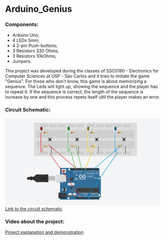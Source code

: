 Arduino_Genius
======
### Components:
* Arduino Uno;
* 4 LEDs 5mm;
* 4 2-pin Push-buttons;
* 3 Resistors 330 Ohms;
* 3 Resistors 10kOhms;
* Jumpers.

This project was developed during the classes of SSC0180 - Electronics for Computer Sciences at USP - São Carlos  and it tries to imitate the game "Genius".
For those who don't know, this game is about memorizing a sequence. The Leds will light up, showing the sequence and the player has to repeat it. If the sequence is correct, the length of the sequence is increase by one and this process repets itself ultil the player makes an error.

### Circuit Schematic:
![Arduino Genius Circuit Schematic](https://github.com/Haltz01/Arduino_Genius/blob/master/Arduino_Schematic.png "Arduino Genius Circuit Schematic")
[Link to the circuit schematic](https://prnt.sc/o6j87l)

### Video about the project:
[Project explanation and demonstration](https://prnt.sc/o6j87l)


